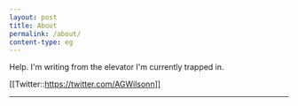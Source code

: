 ```yaml
---
layout: post
title: About
permalink: /about/
content-type: eg
---
```


Help. I'm writing from the elevator I'm currently trapped in. 

[[Twitter::https://twitter.com/AGWilsonn]]

---


